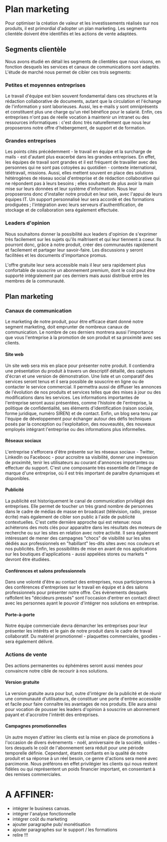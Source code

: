 # Plan marketing

Pour optimiser la création de valeur et les investissements réalisés sur nos produits, il est primordial d'adopter un plan marketing.
Les segments clientèle doivent être identifiés et les actions de vente adaptées.

## Segments clientèle

Nous avons étudié en détail les segments de clientèles que nous visons, en fonction desquels les services et canaux de communications sont adaptés.
L'étude de marché nous permet de cibler ces trois segments:

### Petites et moyennes entreprises

Le travail d'équipe est bien souvent fondamental dans ces structures et la rédaction collaborative de documents, autant que la circulation et l'échange de l'information y sont laborieuses.
Aussi, les e-mails y sont omniprésents et constituent plus une charge qu'un réel bénéfice pour le salarié.
Enfin, ces entreprises n'ont pas de réelle vocation à maintenir un intranet ou des ressources informatiques : c'est donc très naturellement que nous leur proposerons notre offre d'hébergement, de support et de formation.

### Grandes entreprises

Les points cités précédemment - le travail en équipe et la surcharge de mails - est d'autant plus exacerbé dans les grandes entreprises. En effet, les équipes de travail sont grandes et il est fréquent de travailler avec des personnes qui ne sont pas cotoyées au quotidien - contexte international, télétravail, missions.
Aussi, elles mettent souvent en place des solutions hétérogènes de réseau social d'entreprise et de rédaction collaborative qui ne répondent pas à leurs besoins ; elles souhaitent de plus avoir la main mise sur leurs données et leur système d'information.
Nous leur proposerons donc d'installer notre produit en leur sein, avec l'appui de leurs équipes IT. Un support personnalisé leur sera accordé et des formations prodiguées ; l'intégration avec leurs serveurs d'authentification, de stockage et de collaboration sera également effectuée.

### Leaders d'opinion

Nous souhaitons donner la possibilité aux leaders d'opinion de s'exprimer très facilement sur les sujets qu'ils maîtrisent et qui leur tiennent à coeur.
Ils pourront donc, grâce à notre produit, créer des communautés rapidement et facilement et partager leur savoir-faire. Les discussions y seront facilitées et les documents d'importance promus.

L'offre gratuite leur sera accessible mais il leur sera rapidement plus confortable de souscrire un abonnement premium, dont le coût peut être supporté intégralement par ces derniers mais aussi distribué entre les membres de la communauté.

## Plan marketing

### Canaux de communication

Le marketing de notre produit, pour être efficace étant donné notre segment marketing, doit emprunter de nombreux canaux de communication. Le nombre de ces derniers montrera aussi l'importance que vous l'entreprise à la promotion de son produit et sa proximité avec ses clients.

#### Site web

Un site web sera mis en place pour présenter notre produit. Il contiendra une présentation du produit à travers un descriptif détaillé, des captures d'écran et une version de démonstration.
Une liste et un comparatif des services seront tenus et il sera possible de souscrire en ligne ou de contacter le service commercial.
Il permettra aussi de diffuser les annonces de l'évolution de nos produits et services telles que des mises à jour ou des modifications dans les services.
Les informations importantes de l'entreprise seront aussi présentées, comme l'histoire de l'entreprise, la politique de confidentialité, ses éléments d'identification (raison sociale, forme juridique, numéro SIREN) et de contact.
Enfin, un blog sera tenu par l'équipe de développement pour échanger autour des défis techniques posés par la conception ou l'exploitation, des nouveautés, des nouveaux employés intégrant l'entreprise ou des informations plus informelles.

#### Réseaux sociaux

L'entreprise s'efforcera d'être présente sur les réseaux sociaux - Twitter, LinkedIn ou Facebooc - pour accroitre sa visibilité, donner une impression de proximité, tenir les utilisateurs au courant d'annonces importantes ou effectuer du support.
C'est une composante très essentielle de l'image de marque d'une entreprise, où il est très important de paraître dynamiques et disponibles.

#### Publicité

La publicité est historiquement le canal de communication privilégié des entreprises. Elle permet de toucher un très grand nombre de personnes dans le cadre de médias de masse en broadcast (télévision, radio, presse écrite) mais également de cibler son public à l'aide de publicité contextuelles.
C'est cette dernière approche qui est retenue: nous achèterons des mots clés pour apparaître dans les résultats des moteurs de recherche ou sur les sites en relation avec notre activité. Il sera également intéressant de mener des campagnes "chocs" de visibilité sur les sites dédiés aux professionnels en "habillant" les-dits sites avec nos couleurs et nos publicités.
Enfin, les possibilités de mise en avant de nos applications sur les boutiques d'applications - aussi appelées stores ou markets * devront être étudiées.

#### Conférences et salons professionnels

Dans une volonté d'être au contact des entreprises, nous participerons à des conférences d'entreprises sur le travail en équipe et à des salons professionnels pour présenter notre offre.
Ces évènements desquels raffollent les "décideurs pressés" sont l'occasion d'entrer en contact direct avec les personnes ayant le pouvoir  d'intégrer nos solutions en entreprise.

#### Porte-à-porte

Notre équipe commerciale devra démarcher les entreprises pour leur présenter les intérêts et le gain de notre produit dans le cadre de travail collaboratif.
Du matériel promotionnel - plaquettes commerciales, goodies - sera également délivré.

### Actions de vente

Des actions permanentes ou éphémères seront aussi menées pour convaincre notre cible de recourir à nos solutions.

#### Version gratuite

La version gratuite aura pour but, outre d'intégrer de la publicité et de réunir une communauté d'utilisateurs, de constituer une porte d'entrée accessible et facile pour faire connaître les avantages de nos produits.
Elle aura ainsi pour vocation de pousser les leaders d'opinion à souscrire un abonnement payant et d'accroitre l'intérêt des entreprises.

#### Campagnes promotionnelles

Un autre moyen d'attirer les clients est la mise en place de promotions à l'occasion de divers évènements - noêl, anniversaire de la société, soldes - lors desquels le coût de l'abonnement sera réduit pour une période temporelle définie.
Cependant, étants confiants en la qualité de notre produit et sa réponse à un réel besoin, ce genre d'actions sera mené avec parcimonie.
Nous préférons en effet privilégier les clients qui nous restent fidèles ou qui représentent un poids financier important, en consentant à des remises commerciales.

# A AFFINER:

 * intégrer le business canvas.
 * intégrer l'analyse fonctionnelle
 * intégrer coût du marketing
 * ajouter paragraphe pub/ monétisation
 * ajouter paragraphes sur le support / les formations
 * relire !!!
